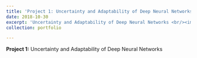 ```yaml
---
title: 'Project 1: Uncertainty and Adaptability of Deep Neural Networks'
date: 2018-10-30
excerpt: 'Uncertainty and Adaptability of Deep Neural Networks <br/><img src='/images/500x300.png'>'
collection: portfolio

---
```


**Project 1:** Uncertainty and Adaptability of Deep Neural Networks